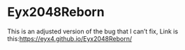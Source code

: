 # Eyx2048Reborn
This is an adjusted version of the bug that I can’t fix, Link is this:https://eyx4.github.io/Eyx2048Reborn/

